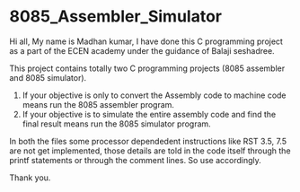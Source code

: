 # 8085_Assembler_Simulator

Hi all,
My name is Madhan kumar, I have done this C programming project as a part of the ECEN academy under the guidance of Balaji seshadree.

This project contains totally two C programming projects (8085 assembler and 8085 simulator). 
1. If your objective is only to convert the Assembly code to machine code means run the 8085 assembler program.
2. If your objective is to simulate the entire assembly code and find the final result means run the 8085 simulator program.

In both the files some processor dependedent instructions like RST 3.5, 7.5 are not get implemented, those details are told in the code itself through the printf statements or through the comment lines. So use accordingly.

Thank you.
